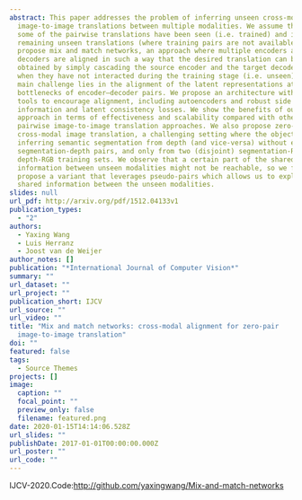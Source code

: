 ```yaml
---
abstract: This paper addresses the problem of inferring unseen cross-modal
  image-to-image translations between multiple modalities. We assume that only
  some of the pairwise translations have been seen (i.e. trained) and infer the
  remaining unseen translations (where training pairs are not available). We
  propose mix and match networks, an approach where multiple encoders and
  decoders are aligned in such a way that the desired translation can be
  obtained by simply cascading the source encoder and the target decoder, even
  when they have not interacted during the training stage (i.e. unseen). The
  main challenge lies in the alignment of the latent representations at the
  bottlenecks of encoder–decoder pairs. We propose an architecture with several
  tools to encourage alignment, including autoencoders and robust side
  information and latent consistency losses. We show the benefits of our
  approach in terms of effectiveness and scalability compared with other
  pairwise image-to-image translation approaches. We also propose zero-pair
  cross-modal image translation, a challenging setting where the objective is
  inferring semantic segmentation from depth (and vice-versa) without explicit
  segmentation-depth pairs, and only from two (disjoint) segmentation-RGB and
  depth-RGB training sets. We observe that a certain part of the shared
  information between unseen modalities might not be reachable, so we further
  propose a variant that leverages pseudo-pairs which allows us to exploit this
  shared information between the unseen modalities.
slides: null
url_pdf: http://arxiv.org/pdf/1512.04133v1
publication_types:
  - "2"
authors:
  - Yaxing Wang
  - Luis Herranz
  - Joost van de Weijer
author_notes: []
publication: "*International Journal of Computer Vision*"
summary: ""
url_dataset: ""
url_project: ""
publication_short: IJCV
url_source: ""
url_video: ""
title: "Mix and match networks: cross-modal alignment for zero-pair
  image-to-image translation"
doi: ""
featured: false
tags:
  - Source Themes
projects: []
image:
  caption: ""
  focal_point: ""
  preview_only: false
  filename: featured.png
date: 2020-01-15T14:14:06.528Z
url_slides: ""
publishDate: 2017-01-01T00:00:00.000Z
url_poster: ""
url_code: ""
---
```

IJCV-2020.Code:<http://github.com/yaxingwang/Mix-and-match-networks>